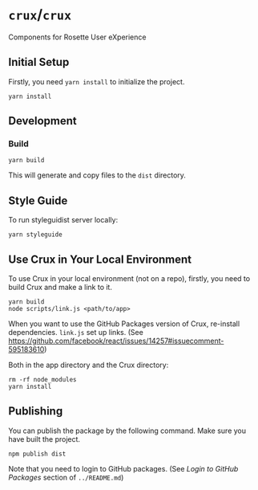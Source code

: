 # `crux`/`crux`

Components for Rosette User eXperience

## Initial Setup

Firstly, you need `yarn install` to initialize the project.

```
yarn install
```

## Development

### Build

```
yarn build
```

This will generate and copy files to the `dist` directory.

## Style Guide

To run styleguidist server locally:

```
yarn styleguide
```

## Use Crux in Your Local Environment

To use Crux in your local environment (not on a repo), firstly, you need to build Crux and make a link to it.

```
yarn build
node scripts/link.js <path/to/app>
```

When you want to use the GitHub Packages version of Crux, re-install dependencies. `link.js` set up links. (See https://github.com/facebook/react/issues/14257#issuecomment-595183610)

Both in the app directory and the Crux directory:

```
rm -rf node_modules
yarn install
```

## Publishing

You can publish the package by the following command. Make sure you have built the project.

```
npm publish dist
```

Note that you need to login to GitHub packages. (See _Login to GitHub Packages_ section of `../README.md`)
